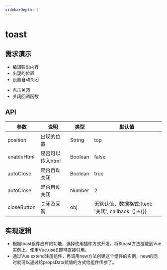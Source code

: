 ```yaml
---
sidebarDepth: 2
---
```

# toast

## 需求演示

- 编辑弹出内容
- 出现的位置
- 设置自动关闭

<ClientOnly>
  <toast-demo></toast-demo>
</ClientOnly>


- 点击关闭
- 关闭回调函数

<ClientOnly>
  <toast-demo2></toast-demo2>
</ClientOnly>

## API

| 参数   | 说明   | 类型  | 默认值 |
| -------- | -------- | ------- | ------ |
| position  | 出现的位置 | String  | top  |
| enableHtml  |  是否可以传入html | Boolean  | false   |
| autoClose  | 是否自动关闭 | Boolean | true  |
| autoClose  | 是否自动关闭 | Number | 2 |
| closeButton   | 关闭及回调 | obj  | 无默认值，数据格式:{text: '关闭', callback: ()=>{}}  |

## 实现逻辑
- 根据toast组件应有的功能，选择使用插件方式开发，将$toast方法挂载到Vue实例上。使用Vue.use()即可直接引用。
- 通过Vue.extend注册组件，再调用new方法创建这个组件的实例，new的同时就可以通过给propsData赋值的方式给组件传参了。